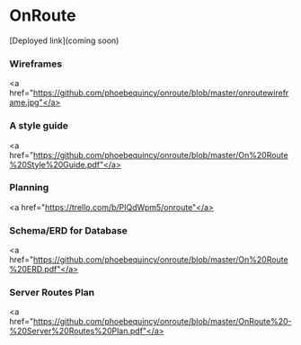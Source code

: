 # OnRoute

[Deployed link](coming soon)


### Wireframes
<a href="https://github.com/phoebequincy/onroute/blob/master/onroutewireframe.jpg"</a>


### A style guide
<a href="https://github.com/phoebequincy/onroute/blob/master/On%20Route%20Style%20Guide.pdf"</a>


### Planning
<a href="https://trello.com/b/PIQdWpm5/onroute"</a>


### Schema/ERD for Database
<a href="https://github.com/phoebequincy/onroute/blob/master/On%20Route%20ERD.pdf"</a>

### Server Routes Plan
<a href="https://github.com/phoebequincy/onroute/blob/master/OnRoute%20-%20Server%20Routes%20Plan.pdf"</a>
